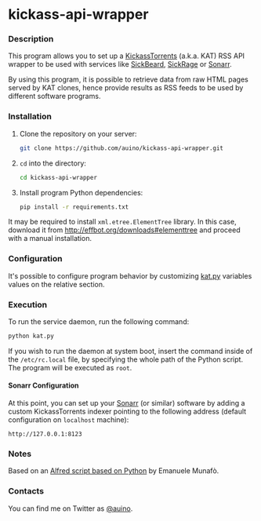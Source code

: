 # kickass-api-wrapper

### Description ###

This program allows you to set up a [KickassTorrents](https://it.wikipedia.org/wiki/KickassTorrents) (a.k.a. KAT) RSS API wrapper to be used with services like [SickBeard](http://sickbeard.com), [SickRage](https://sickrage.github.io) or [Sonarr](https://sonarr.tv).

By using this program, it is possible to retrieve data from raw HTML pages served by KAT clones, hence provide results as RSS feeds to be used by different software programs.

### Installation ###

 1. Clone the repository on your server:

    ```sh
    git clone https://github.com/auino/kickass-api-wrapper.git
    ```

 2. `cd` into the directory:

    ```sh
    cd kickass-api-wrapper
    ```

 3. Install program Python dependencies:

    ```sh
    pip install -r requirements.txt
    ```

It may be required to install `xml.etree.ElementTree` library.
In this case, download it from http://effbot.org/downloads#elementtree and proceed with a manual installation.

### Configuration ###

It's possible to configure program behavior by customizing [kat.py](https://github.com/auino/kickass-api-wrapper/blob/master/kat.py) variables values on the relative section.

### Execution ###

To run the service daemon, run the following command:

```sh
python kat.py
```

If you wish to run the daemon at system boot, insert the command inside of the `/etc/rc.local` file, by specifying the whole path of the Python script.
The program will be executed as `root`.

#### Sonarr Configuration ####

At this point, you can set up your [Sonarr](https://sonarr.tv) (or similar) software by adding a custom KickassTorrents indexer pointing to the following address (default configuration on `localhost` machine):

```
http://127.0.0.1:8123
```

### Notes ###

Based on an [Alfred script based on Python](http://www.packal.org/workflow/kat-search) by Emanuele Munafò.

### Contacts ###

You can find me on Twitter as [@auino](https://twitter.com/auino).
